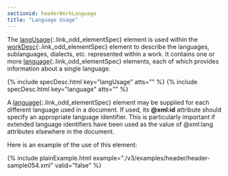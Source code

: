 ```yaml
---
sectionid: headerWorkLanguage
title: "Language Usage"
---
```




The [langUsage](/v3/elements/langUsage.html){:.link_odd_elementSpec} element is used within the [workDesc](/v3/elements/workDesc.html){:.link_odd_elementSpec} element to describe the languages, sublanguages, dialects, etc. represented
within a work. It contains one or more [language](/v3/elements/language.html){:.link_odd_elementSpec} elements, each of
which provides information about a single language.



{% include specDesc.html key="langUsage" atts="" %}
{% include specDesc.html key="language" atts="" %}



A [language](/v3/elements/language.html){:.link_odd_elementSpec} element may be supplied for each different language used
in a document. If used, its **@xml:id** attribute should specify an appropriate
language identifier. This is particularly important if extended language identifiers
have
been used as the value of @xml:lang attributes elsewhere in the document.

Here is an example of the use of this element:

{% include plainExample.html example="./v3/examples/header/header-sample054.xml" valid="false" %}

